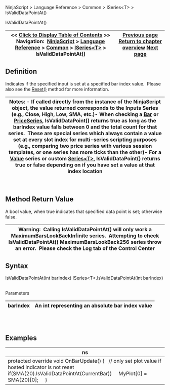 ﻿
NinjaScript \> Language Reference \> Common \> ISeries\<T\> \> IsValidDataPointAt()

IsValidDataPointAt()

| \<\< [Click to Display Table of Contents](isvaliddatapointat.md) \>\> **Navigation:**     [NinjaScript](ninjascript.md) \> [Language Reference](language_reference_wip.md) \> [Common](common.md) \> [ISeries\<T\>](iseriest.md) \> IsValidDataPointAt() | [Previous page](isvaliddatapoint.md) [Return to chapter overview](iseriest.md) [Next page](maximumbarslookback.md) |
| --- | --- |
## Definition
Indicates if the specified input is set at a specified bar index value.  Please also see the [Reset()](reset.md) method for more information.
 

| Notes:  - If called directly from the instance of the NinjaScript object, the value returned corresponds to the Inputs Series (e.g., Close, High, Low, SMA, etc.)- When checking a [Bar](bars.md) or [PriceSeries](priceseries.md), IsValidDataPoint() returns true as long as the barIndex value falls between 0 and the total count for that series.  These are special series which always contain a value set at every slot index for multi\-series scripting purposes (e.g., comparing two price series with various session templates, or one series has more ticks than the other)- For a [Value](value.md) series or custom [Series\<T\>](seriest.md), IsValidDataPoint() returns true or false depending on if you have set a value at that index location |
| --- |
 
## 
## Method Return Value
A bool value, when true indicates that specified data point is set; otherwise false.
 

| Warning:  Calling IsValidDataPointAt() will only work a MaximumBarsLookBackInfinite series.  Attempting to check IsValidDataPointAt() MaximumBarsLookBack256 series throw an error.  Please check the Log tab of the Control Center |
| --- |

## Syntax
IsValidDataPointAt(int barIndex)
ISeries\<T\>.IsValidDataPointAt(int barIndex)
   

Parameters

| barIndex | An int representing an absolute bar index value |
| --- | --- |
## 
 
## Examples

| ns |
| --- |
| protected override void OnBarUpdate() {    // only set plot value if hosted indicator is not reset    if(SMA(20).IsValidDataPointAt(CurrentBar))      MyPlot\[0] \= SMA(20)\[0];      } |
